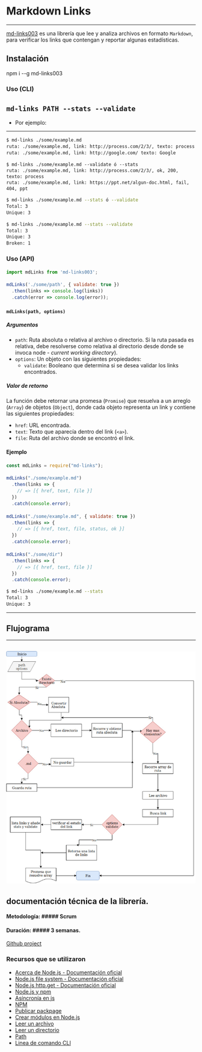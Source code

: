 # Markdown Links
---
[md-links003](https://www.npmjs.com/package/md-links003) es una librería que lee y analiza archivos en formato `Markdown`, para verificar los links que contengan y reportar
algunas estadísticas.

## Instalación
npm i --g md-links003
### Uso (CLI)
`md-links PATH --stats --validate`
---
- Por ejemplo:
---
```sh
$ md-links ./some/example.md
ruta: ./some/example.md, link: http://process.com/2/3/, texto: process
ruta: ./some/example.md, link: http://google.com/ texto: Google
```
```sh13d99df067c1
$ md-links ./some/example.md --validate ó --stats
ruta: ./some/example.md, link: http://process.com/2/3/, ok, 200, texto: process
ruta: ./some/example.md, link: https://ppt.net/algun-doc.html, fail, 404, ppt
```

```sh
$ md-links ./some/example.md --stats ó --validate
Total: 3
Unique: 3
```
```sh
$ md-links ./some/example.md --stats --validate
Total: 3
Unique: 3
Broken: 1
```

### Uso (API)
```js
import mdLinks from 'md-links003';

mdLinks('./some/path', { validate: true })
  .then(links => console.log(links))
  .catch(error => console.log(error));
```
#### `mdLinks(path, options)`

##### Argumentos

- `path`: Ruta absoluta o relativa al archivo o directorio. Si la ruta pasada es
  relativa, debe resolverse como relativa al directorio desde donde se invoca
  node - _current working directory_).
- `options`: Un objeto con las siguientes propiedades:
  * `validate`: Booleano que determina si se desea validar los links
    encontrados.

##### Valor de retorno

La función debe retornar una promesa (`Promise`) que resuelva a un arreglo
(`Array`) de objetos (`Object`), donde cada objeto representa un link y contiene
las siguientes propiedades:

- `href`: URL encontrada.
- `text`: Texto que aparecía dentro del link (`<a>`).
- `file`: Ruta del archivo donde se encontró el link.

#### Ejemplo

```js
const mdLinks = require("md-links");

mdLinks("./some/example.md")
  .then(links => {
    // => [{ href, text, file }]
  })
  .catch(console.error);

mdLinks("./some/example.md", { validate: true })
  .then(links => {
    // => [{ href, text, file, status, ok }]
  })
  .catch(console.error);

mdLinks("./some/dir")
  .then(links => {
    // => [{ href, text, file }]
  })
  .catch(console.error);
```
```sh
$ md-links ./some/example.md --stats
Total: 3
Unique: 3
```
---
## Flujograma
---
![md-links](img/diagrama-mdlink.jpg)
---
## documentación técnica de la librería.
#### Metodología: ##### Scrum
#### Duración: ##### 3 semanas.
[Github project](https://github.com/nayruthCalla/LIM009-fe-md-links/projects/1)

### Recursos que se utilizaron

- [Acerca de Node.js - Documentación oficial](https://nodejs.org/es/about/)
- [Node.js file system - Documentación oficial](https://nodejs.org/api/fs.html)
- [Node.js http.get - Documentación oficial](https://nodejs.org/api/http.html#http_http_get_options_callback)
- [Node.js y npm](https://www.genbeta.com/desarrollo/node-js-y-npm)
- [Asíncronía en js](https://carlosazaustre.com/manejando-la-asincronia-en-javascript/)
- [NPM](https://docs.npmjs.com/getting-started/what-is-npm)
- [Publicar packpage](https://docs.npmjs.com/getting-started/publishing-npm-packages)
- [Crear módulos en Node.js](https://docs.npmjs.com/getting-started/publishing-npm-packages)
- [Leer un archivo](https://nodejs.org/api/fs.html#fs_fs_readfile_path_options_callback)
- [Leer un directorio](https://nodejs.org/api/fs.html#fs_fs_readdir_path_options_callback)
- [Path](https://nodejs.org/api/path.html)
- [Linea de comando CLI](https://medium.com/netscape/a-guide-to-create-a-nodejs-command-line-package-c2166ad0452e)

